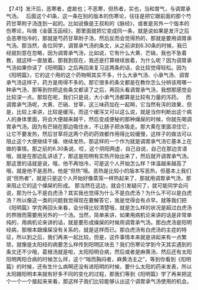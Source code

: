 【7.41】发汗后，恶寒者，虚故也；不恶寒，但热者，实也，当和胃气，与调胃承气汤。
 
后面这个41条，这一条在别的版本的伤寒论，往往是把它跟前面的那个芍药甘草附子汤连到一起的。比如说像是王叔和的《脉经》，或者是另外一个版本的伤寒论，叫做《金匮玉函经》，那里面就把它变成同一条，就是说如果是发汗之后会恶寒怕冷的，那就是芍药甘草附子汤，然后反而会觉得热的，那就是要用调胃承气汤。那当然，各位同学，调胃承气汤的条文，从之前讲到6.30条的时候，我已经就刻意在忽略，因为调胃承气汤，比如说，它有什么大黄、芒硝，我也不急着教，就这样一直放着。那我到现在，我还是打算继续放着，为什么呢？因为调胃承气汤如果你读了《阳明篇》之后再回来复习这两条的话，会比较觉得轻松。因为《阳明篇》，它的这个用的这个药物啊其实不多，什么大承气汤、小承气汤、调胃承气汤这样子，药方是用得不多的。那它很多的条文都是在教你怎么分辨该用哪一种承气汤，那等到你把这些条文都读了之后，再回头看调胃承气汤，我想那感觉会比较深一点。那现在呢，我们只是说，大小承气汤都算是比较有力量的泻药。
 
而调胃承气汤呢，大黄、芒硝、甘草，这三味药加在一起啊，它当然有泻的效果，但是，比较上来讲，比较是缓泻。而这个缓泻又可以这么说，就是当你判断出这个病人的身体里面，将会大便越来越干，然后变成便秘的那种燥屎的时候，你就先喝调胃承气汤。因为有芒硝在那边吸住水，不让肠子把水吸走。那大黄在里面凉住它，让它不要发热，然后甘草将这两个药的药效都作用得比较缓慢，这样子的做法可以阻止这个大便继续干燥、继续发热，那这样的一个作为就是调胃承气汤它基本上在做的事情。那之前的6.30条说，哎，这个阴阳两虚，自己自说，自己在那边言语哦，就是在那边乱讲话了，那这是阳明有实热开始出来了，然后就开调胃承气汤。那这里的话就是说，哦，他不再怕冷，可是这个人开始怎么样？体温越来越高了哦，就是他不是恶热，他是“但热”哦。恶热是比较小的版本写恶热，但基本上我们说“但热者”，就是只是这个人开始好像蒸笼一样热起来了，那就用调胃承气汤，那来阻止它的这个燥屎的形成。
那当然在这边，就会引发疑问了，就可能同学会问说，那为什么不是白虎汤？其实我也觉得为什么不是白虎汤？为什么不可以是白虎汤？所以像这一类的问题我觉得现在要解答它，我是觉得会有点早。就等我们把《阳明篇》学完再回头来看，会分得比较清楚哦，就是怎么样的状况是超过白虎汤的界限而需要用另外的一个汤。当然，简单来讲，如果用病机论来讲的话是非常单纯的，用病机论来讲的话，就是要形成燥屎的时候用调胃承气汤。那白虎汤是阳明经病，那根本跟燥屎没有关系的，就是这样而已。那白虎汤有白虎汤的主症的特征，所以到之后，我们再来一起比较。但是，这件事情本来就是讲起来有一点繁琐，就像是太阳经的病要怎么样传到阳明区块去？我们伤寒论学到今天其实遇到的条文还不少哦，葛根汤就是啦，太阳阳明合病，然后或者是麻黄汤，然后还有太阳阳明两阳合病的时候怎么样，这个“喘而胸闷者，麻黄汤主之”，等到你看到《阳明篇》的时候，还有生什么病啊还没有进阳明的时候，要什么太阳的药来发表，所以太阳跟阳明本来就有好多不同的变化的过程，那我们等到《阳明篇》学了再来把这个一个一个接起来来看，那这样子我们比较能够认出这个调胃承气汤使用的机会。
